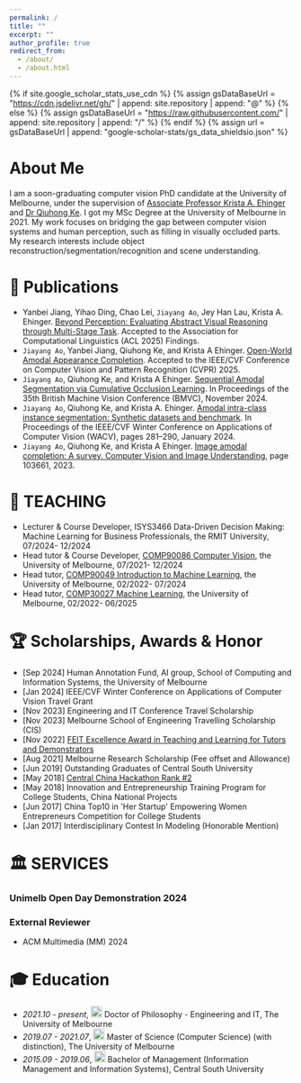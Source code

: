 ```yaml
---
permalink: /
title: ""
excerpt: ""
author_profile: true
redirect_from: 
  - /about/
  - /about.html
---
```


{% if site.google_scholar_stats_use_cdn %}
{% assign gsDataBaseUrl = "https://cdn.jsdelivr.net/gh/" | append: site.repository | append: "@" %}
{% else %}
{% assign gsDataBaseUrl = "https://raw.githubusercontent.com/" | append: site.repository | append: "/" %}
{% endif %}
{% assign url = gsDataBaseUrl | append: "google-scholar-stats/gs_data_shieldsio.json" %}

<span class='anchor' id='about-me'></span>
# About Me
I am a soon-graduating computer vision PhD candidate at the University of Melbourne, under the supervision of [Associate Professor Krista A. Ehinger](http://www.kehinger.com/) and [Dr Qiuhong Ke](https://research.monash.edu/en/persons/qiuhong-ke). I got my MSc Degree at the University of Melbourne in 2021. My work focuses on bridging the gap between computer vision systems and human perception, such as filling in visually occluded parts. My research interests include object reconstruction/segmentation/recognition and scene understanding.



<span class='anchor' id='-publications'></span>
# 📝 Publications
- Yanbei Jiang, Yihao Ding, Chao Lei, `Jiayang Ao`, Jey Han Lau, Krista A. Ehinger. [Beyond Perception: Evaluating Abstract Visual Reasoning through Multi-Stage Task](https://arxiv.org/abs/2505.21850). Accepted to the Association for Computational Linguistics (ACL 2025) Findings.
- `Jiayang Ao`, Yanbei Jiang, Qiuhong Ke, and Krista A Ehinger. [Open-World Amodal Appearance Completion](https://arxiv.org/abs/2411.13019). Accepted to the IEEE/CVF Conference on Computer Vision and Pattern Recognition (CVPR) 2025.
- `Jiayang Ao`, Qiuhong Ke, and Krista A Ehinger. [Sequential Amodal Segmentation via Cumulative Occlusion Learning](https://bmvc2024.org/proceedings/15/). In Proceedings of the 35th British Machine Vision Conference (BMVC), November 2024.
- `Jiayang Ao`, Qiuhong Ke, and Krista A. Ehinger. [Amodal intra-class instance segmentation: Synthetic datasets and benchmark](https://openaccess.thecvf.com/content/WACV2024/html/Ao_Amodal_Intra-Class_Instance_Segmentation_Synthetic_Datasets_and_Benchmark_WACV_2024_paper.html). In Proceedings of the IEEE/CVF Winter Conference on Applications of Computer Vision (WACV), pages 281–290, January 2024.
- `Jiayang Ao`, Qiuhong Ke, and Krista A Ehinger. [Image amodal completion: A survey. Computer Vision and Image Understanding](https://www.sciencedirect.com/science/article/abs/pii/S1077314223000413), page 103661, 2023.



<span class='anchor' id='-teaching'></span>
# 🏫 TEACHING 
- Lecturer & Course Developer, ISYS3466 Data-Driven Decision Making: Machine Learning for Business Professionals, the RMIT University, 07/2024- 12/2024
- Head tutor & Course Developer, [COMP90086 Computer Vision](https://handbook.unimelb.edu.au/subjects/comp90086), the University of Melbourne, 07/2021- 12/2024
- Head tutor, [COMP90049 Introduction to Machine Learning](https://handbook.unimelb.edu.au/2024/subjects/comp90049), the University of Melbourne, 02/2022- 07/2024
- Head tutor, [COMP30027 Machine Learning](https://handbook.unimelb.edu.au/subjects/comp30027), the University of Melbourne, 02/2022- 06/2025

<span class='anchor' id='-services'></span>
# 🏆 Scholarships, Awards & Honor
- [Sep 2024] Human Annotation Fund, AI group, School of Computing and Information Systems, the University of Melbourne
- [Jan 2024] IEEE/CVF Winter Conference on Applications of Computer Vision Travel Grant
- [Nov 2023] Engineering and IT Conference Travel Scholarship
- [Nov 2023] Melbourne School of Engineering Travelling Scholarship (CIS)
- [Nov 2022] [FEIT Excellence Award in Teaching and Learning for Tutors and Demonstrators](https://eng.unimelb.edu.au/about/feit-excellence-awards/honour-roll/2022-honour-roll)
- [Aug 2021] Melbourne Research Scholarship (Fee offset and Allowance)
- [Jun 2019] Outstanding Graduates of Central South University
- [May 2018] [Central China Hackathon Rank #2](https://portfolio.justzht.com/areco/)
- [May 2018] Innovation and Entrepreneurship Training Program for College Students, China National Projects
- [Jun 2017] China Top10 in 'Her Startup' Empowering Women Entrepreneurs Competition for College Students
- [Jan 2017] Interdisciplinary Contest In Modeling (Honorable Mention)

<span class='anchor' id='-services'></span>
# 🏛️ SERVICES
### Unimelb Open Day Demonstration 2024
### External Reviewer
- ACM Multimedia (MM)                2024

<span class='anchor' id='-xl'></span>


# 🎓 Education
- *2021.10 - present*, <a href="https://www.unimelb.edu.au/"><img class="svg" src="/images/mel.png" width="20pt"></a> Doctor of Philosophy - Engineering and IT, The University of Melbourne
- *2019.07 - 2021.07*, <a href="https://www.unimelb.edu.au/"><img class="svg" src="/images/mel.png" width="20pt"></a> Master of Science (Computer Science) (with distinction), The University of Melbourne
- *2015.09 - 2019.06*, <a href="https://www.csu.edu.cn//"><img class="svg" src="/images/csu.png" width="20pt"></a> Bachelor of Management (Information Management and Information Systems), Central South University
<span class='anchor' id='-lwzl'></span>
